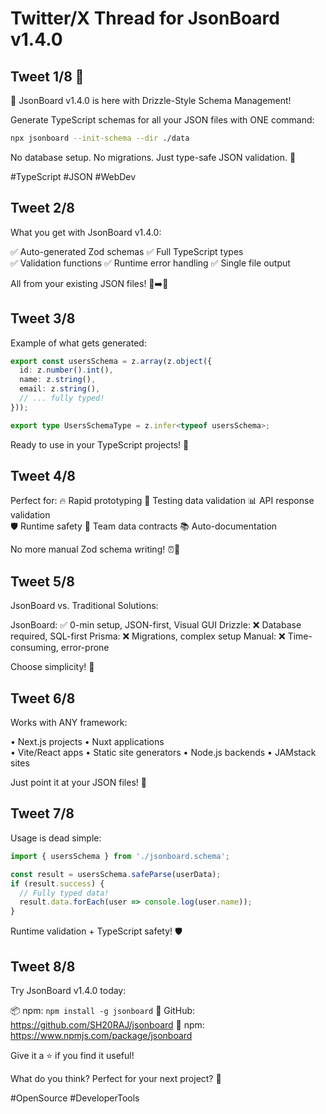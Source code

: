# Twitter/X Thread for JsonBoard v1.4.0

## Tweet 1/8 🧵
🚀 JsonBoard v1.4.0 is here with Drizzle-Style Schema Management! 

Generate TypeScript schemas for all your JSON files with ONE command:

```bash
npx jsonboard --init-schema --dir ./data
```

No database setup. No migrations. Just type-safe JSON validation. 🧪

#TypeScript #JSON #WebDev

## Tweet 2/8
What you get with JsonBoard v1.4.0:

✅ Auto-generated Zod schemas
✅ Full TypeScript types  
✅ Validation functions
✅ Runtime error handling
✅ Single file output

All from your existing JSON files! 📁➡️🔧

## Tweet 3/8
Example of what gets generated:

```typescript
export const usersSchema = z.array(z.object({
  id: z.number().int(),
  name: z.string(),
  email: z.string(),
  // ... fully typed!
}));

export type UsersSchemaType = z.infer<typeof usersSchema>;
```

Ready to use in your TypeScript projects! 💪

## Tweet 4/8
Perfect for:
🔥 Rapid prototyping
🧪 Testing data validation
📊 API response validation  
🛡️ Runtime safety
👥 Team data contracts
📚 Auto-documentation

No more manual Zod schema writing! ⏰💨

## Tweet 5/8
JsonBoard vs. Traditional Solutions:

JsonBoard: ✅ 0-min setup, JSON-first, Visual GUI
Drizzle: ❌ Database required, SQL-first
Prisma: ❌ Migrations, complex setup
Manual: ❌ Time-consuming, error-prone

Choose simplicity! 🎯

## Tweet 6/8
Works with ANY framework:

• Next.js projects
• Nuxt applications  
• Vite/React apps
• Static site generators
• Node.js backends
• JAMstack sites

Just point it at your JSON files! 📂

## Tweet 7/8
Usage is dead simple:

```typescript
import { usersSchema } from './jsonboard.schema';

const result = usersSchema.safeParse(userData);
if (result.success) {
  // Fully typed data!
  result.data.forEach(user => console.log(user.name));
}
```

Runtime validation + TypeScript safety! 🛡️

## Tweet 8/8
Try JsonBoard v1.4.0 today:

📦 npm: `npm install -g jsonboard`
🐙 GitHub: https://github.com/SH20RAJ/jsonboard
🔗 npm: https://www.npmjs.com/package/jsonboard

Give it a ⭐ if you find it useful!

What do you think? Perfect for your next project? 🤔

#OpenSource #DeveloperTools
